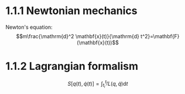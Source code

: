# 1.1.1 Newtonian mechanics
Newton's  equation:
$$m\frac{\mathrm{d}^2 \mathbf{x}(t)}{\mathrm{d} t^2}=\mathbf{F}(\mathbf{x}(t))$$
# 1.1.2 Lagrangian formalism
$$S[q(t),\dot{q}(t)]=\int_{t_i}^{t_f}L(q,\dot{q})\mathrm{d} t$$